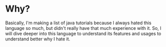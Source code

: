 # Why?

Basically, I'm making a list of java tutorials because I always hated this language so much, but didn't really have that much experience with it. So, I will dive deeper into this language to understand its features and usages to understand better why I hate it.